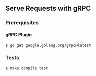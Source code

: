 ## Serve Requests with gRPC

### Prerequisites

#### gRPC Plugin

```shell
$ go get google.golang.org/grpc@latest
```
### Tests

```shell
$ make compile test
```
